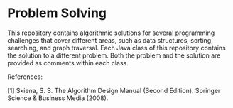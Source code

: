 # Problem Solving

This repository contains algorithmic solutions for several programming challenges that cover different areas, such as data structures, sorting, searching, and graph traversal. Each Java class of this repository contains the solution to a different problem. Both the problem and the solution are provided as comments within each class.

References:

[1] Skiena, S. S. The Algorithm Design Manual (Second Edition). Springer Science & Business Media (2008).
